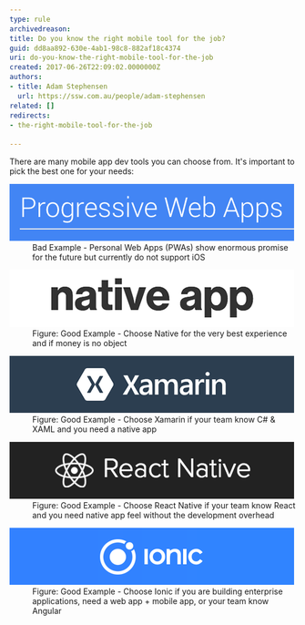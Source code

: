 ```yaml
---
type: rule
archivedreason: 
title: Do you know the right mobile tool for the job?
guid: dd8aa892-630e-4ab1-98c8-882af18c4374
uri: do-you-know-the-right-mobile-tool-for-the-job
created: 2017-06-26T22:09:02.0000000Z
authors:
- title: Adam Stephensen
  url: https://ssw.com.au/people/adam-stephensen
related: []
redirects:
- the-right-mobile-tool-for-the-job

---
```


There are many mobile app dev tools you can choose from. It's important to pick the best one for your needs:

<!--endintro-->
<dl class="badImage"><dt>
      <img src="pwa.png" alt="pwa.png">
   </dt><dd>Bad Example - Personal Web Apps (PWAs) show enormous promise for the future but currently do not support iOS</dd></dl><dl class="goodImage"><dt><img src="native.png" alt="native.png"> </dt><dd>Figure: Good Example - Choose Native for the very best experience and if money is no object</dd></dl><dl class="goodImage"><dt>
      <img src="xamarin.png" alt="xamarin.png">
   </dt><dd>Figure: Good Example - Choose Xamarin if your team know C# & XAML and you need a native app</dd></dl><dl class="goodImage"><dt>
      <img src="reactnative.png" alt="reactnative.png">
   </dt><dd>Figure: Good Example - Choose React Native if your team know React and you need native app feel without the development overhead</dd></dl><dl class="goodImage"><dt>
      <img src="ionic.png" alt="ionic.png">
   </dt><dd>Figure: Good Example - Choose Ionic if you are building enterprise applications, need a web app + mobile app, or your team know Angular</dd></dl>
